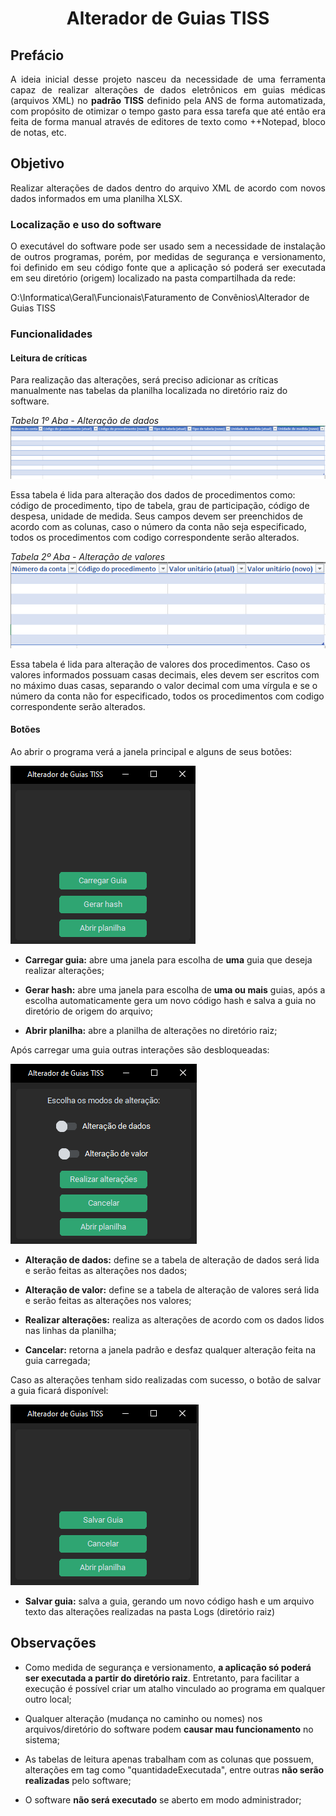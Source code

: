 <h1 align="center">Alterador de Guias TISS</h1>
 
## Prefácio

<p align="justify">A ideia inicial desse projeto nasceu da necessidade de uma ferramenta capaz de realizar alterações de 
dados eletrônicos em guias médicas (arquivos XML) no <b>padrão TISS</b> definido pela ANS de forma automatizada, com propósito 
de otimizar o tempo gasto para essa tarefa que até então era feita de forma manual através de editores de texto como 
++Notepad, bloco de notas, etc.</p>

## Objetivo

<p align="justify">Realizar alterações de dados dentro do arquivo XML de acordo com novos dados informados em uma planilha XLSX.</p>

### Localização e uso do software

<p align="justify">O executável do software pode ser usado sem a necessidade de instalação  de outros programas, porém, por medidas de 
segurança e versionamento, foi definido em seu código fonte que a aplicação só poderá ser executada em seu 
diretório (origem) localizado na pasta compartilhada da rede:</p>

<a>O:\Informatica\Geral\Funcionais\Faturamento de Convênios\Alterador de Guias TISS</a>

### Funcionalidades

#### Leitura de críticas

Para realização das alterações, será preciso adicionar as críticas manualmente nas tabelas da planilha localizada no diretório 
raiz do software.

_Tabela 1º Aba - Alteração de dados_
<br>
<img src="Resources\Screenshots\plan_data.png">

Essa tabela é lida para alteração dos dados de procedimentos como: código de procedimento, tipo de tabela, grau 
de participação, código de despesa, unidade de medida. Seus campos devem ser preenchidos de acordo com as colunas,
caso o número da conta não seja especificado, todos os procedimentos com codigo correspondente serão alterados.

_Tabela 2º Aba - Alteração de valores_
<br>
<img src="Resources\Screenshots\plan_value.png">

Essa tabela é lida para alteração de valores dos procedimentos. Caso os valores informados possuam casas decimais,
eles devem ser escritos com no máximo duas casas, separando o valor decimal com uma vírgula e se 
o número da conta não for especificado, todos os procedimentos com codigo correspondente serão alterados.

#### Botões

Ao abrir o programa verá a janela principal e alguns de seus botões:

<img src="Resources\Screenshots\janela_principal.png">

- **Carregar guia:** abre uma janela para escolha de <b>uma</b> guia que deseja realizar alterações;
  

- **Gerar hash:** abre uma janela para escolha de <b>uma ou mais</b> guias, após a escolha 
automaticamente gera um novo código hash e salva a guia no diretório de origem do arquivo;


- **Abrir planilha:** abre a planilha de alterações no diretório raiz;


Após carregar uma guia outras interações são desbloqueadas:


<img src="Resources\Screenshots\depois_de_escolher_guia.png">


- **Alteração de dados:** define se a tabela de alteração de dados será lida e serão feitas as alterações nos dados;
    

- **Alteração de valor:** define se a tabela de alteração de valores será lida e serão feitas as alterações nos valores;


- **Realizar alterações:** realiza as alterações de acordo com os dados lidos nas linhas da planilha;


- **Cancelar:** retorna a janela padrão e desfaz qualquer alteração feita na guia carregada;


Caso as alterações tenham sido realizadas com sucesso, o botão de salvar a guia ficará disponível:

<img src="Resources\Screenshots\salvar_guia_depois_das_alteracoes.png">

- **Salvar guia:** salva a guia, gerando um novo código hash e um arquivo texto das alterações realizadas
na pasta Logs (diretório raiz)

## Observações

- Como medida de segurança e versionamento, **a aplicação só poderá ser executada a partir do diretório raiz**.
Entretanto, para facilitar a execução é possível criar um atalho vinculado ao programa em qualquer outro local;


- Qualquer alteração (mudança no caminho ou nomes) nos arquivos/diretório do software podem **causar mau funcionamento**
no sistema;


- As tabelas de leitura apenas trabalham com as colunas que possuem, alterações em tag como "quantidadeExecutada", entre outras
**não serão realizadas** pelo software;


- O software **não será executado** se aberto em modo administrador;